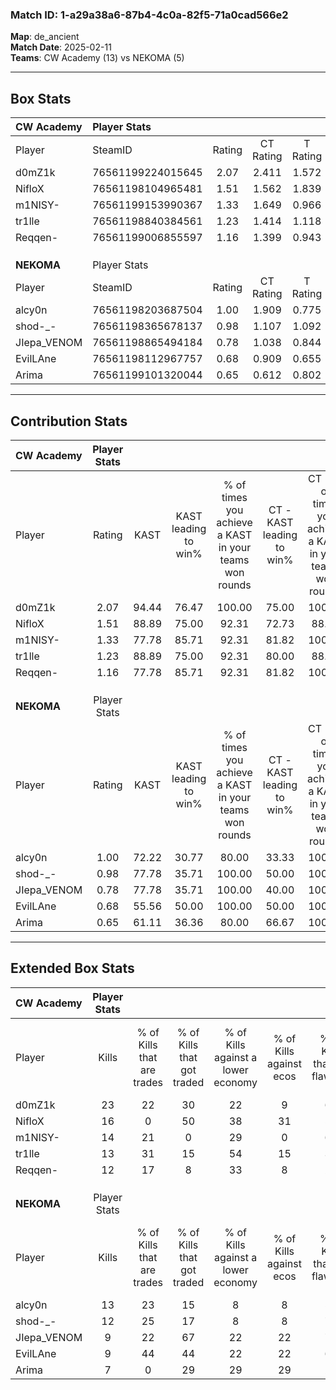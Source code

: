 ### Match ID: 1-a29a38a6-87b4-4c0a-82f5-71a0cad566e2  
**Map**: de_ancient  
**Match Date**: 2025-02-11  
**Teams**: CW Academy (13) vs NEKOMA (5)  

---  

## Box Stats  

| **CW Academy** | Player Stats      |        |           |          |       |       |       |         |        |      |     |
| :- | :- | :-: | :-: | :-: | :-: | :-: | :-: | :-: | :-: | :-: | :-: |
| Player         | SteamID           | Rating | CT Rating | T Rating | KAST  |  ADR  | Kills | Assists | Deaths | K/D  | HS% |
| d0mZ1k         | 76561199224015645 |  2.07  |   2.411   |  1.572   | 94.44 | 138.7 |  23   |    7    |   9    | 2.56 | 60  |
| NifloX         | 76561198104965481 |  1.51  |   1.562   |  1.839   | 88.89 | 107.5 |  16   |    7    |   12   | 1.33 | 43  |
| m1NISY-        | 76561199153990367 |  1.33  |   1.649   |  0.966   | 77.78 | 69.3  |  14   |    3    |   7    | 2.00 | 57  |
| tr1lle         | 76561198840384561 |  1.23  |   1.414   |  1.118   | 88.89 | 79.2  |  13   |    4    |   13   | 1.00 | 46  |
| Reqqen-        | 76561199006855597 |  1.16  |   1.399   |  0.943   | 77.78 | 61.6  |  12   |    4    |   9    | 1.33 | 66  |
|                |                   |        |           |          |       |       |       |         |        |      |     |
|                |                   |        |           |          |       |       |       |         |        |      |     |
|                |                   |        |           |          |       |       |       |         |        |      |     |
| **NEKOMA**     | Player Stats      |        |           |          |       |       |       |         |        |      |     |
| Player         | SteamID           | Rating | CT Rating | T Rating | KAST  |  ADR  | Kills | Assists | Deaths | K/D  | HS% |
| alcy0n         | 76561198203687504 |  1.00  |   1.909   |  0.775   | 72.22 | 77.7  |  13   |    3    |   16   | 0.81 | 69  |
| shod-_-        | 76561198365678137 |  0.98  |   1.107   |  1.092   | 77.78 | 62.6  |  12   |    3    |   15   | 0.80 | 16  |
| JIepa_VENOM    | 76561198865494184 |  0.78  |   1.038   |  0.844   | 77.78 | 69.7  |   9   |    6    |   18   | 0.50 | 55  |
| EvilLAne       | 76561198112967757 |  0.68  |   0.909   |  0.655   | 55.56 | 59.9  |   9   |    6    |   15   | 0.60 | 55  |
| Arima          | 76561199101320044 |  0.65  |   0.612   |  0.802   | 61.11 | 60.4  |   7   |    5    |   14   | 0.50 | 42  |
---  

## Contribution Stats  

| **CW Academy** | Player Stats |       |                      |                                                        |                           |                                                             |                          |                                                            |
| :- | :-: | :-: | :-: | :-: | :-: | :-: | :-: | :-: |
| Player         |    Rating    | KAST  | KAST leading to win% | % of times you achieve a KAST in your teams won rounds | CT - KAST leading to win% | CT - % of times you achieve a KAST in your teams won rounds | T - KAST leading to win% | T - % of times you achieve a KAST in your teams won rounds |
| d0mZ1k         |     2.07     | 94.44 |        76.47         |                         100.00                         |           75.00           |                           100.00                            |          80.00           |                           100.00                           |
| NifloX         |     1.51     | 88.89 |        75.00         |                         92.31                          |           72.73           |                            88.89                            |          80.00           |                           100.00                           |
| m1NISY-        |     1.33     | 77.78 |        85.71         |                         92.31                          |           81.82           |                           100.00                            |          100.00          |                           75.00                            |
| tr1lle         |     1.23     | 88.89 |        75.00         |                         92.31                          |           80.00           |                            88.89                            |          66.67           |                           100.00                           |
| Reqqen-        |     1.16     | 77.78 |        85.71         |                         92.31                          |           81.82           |                           100.00                            |          100.00          |                           75.00                            |
|                |              |       |                      |                                                        |                           |                                                             |                          |                                                            |
|                |              |       |                      |                                                        |                           |                                                             |                          |                                                            |
|                |              |       |                      |                                                        |                           |                                                             |                          |                                                            |
| **NEKOMA**     | Player Stats |       |                      |                                                        |                           |                                                             |                          |                                                            |
| Player         |    Rating    | KAST  | KAST leading to win% | % of times you achieve a KAST in your teams won rounds | CT - KAST leading to win% | CT - % of times you achieve a KAST in your teams won rounds | T - KAST leading to win% | T - % of times you achieve a KAST in your teams won rounds |
| alcy0n         |     1.00     | 72.22 |        30.77         |                         80.00                          |           33.33           |                           100.00                            |          28.57           |                           66.67                            |
| shod-_-        |     0.98     | 77.78 |        35.71         |                         100.00                         |           50.00           |                           100.00                            |          30.00           |                           100.00                           |
| JIepa_VENOM    |     0.78     | 77.78 |        35.71         |                         100.00                         |           40.00           |                           100.00                            |          33.33           |                           100.00                           |
| EvilLAne       |     0.68     | 55.56 |        50.00         |                         100.00                         |           50.00           |                           100.00                            |          50.00           |                           100.00                           |
| Arima          |     0.65     | 61.11 |        36.36         |                         80.00                          |           66.67           |                           100.00                            |          25.00           |                           66.67                            |
---  

## Extended Box Stats  

| **CW Academy** | Player Stats |                            |                            |                                    |                         |                              |                                 |        |                             |                                     |                          |                               |                            |
| :- | :-: | :-: | :-: | :-: | :-: | :-: | :-: | :-: | :-: | :-: | :-: | :-: | :-: |
| Player         |    Kills     | % of Kills that are trades | % of Kills that got traded | % of Kills against a lower economy | % of Kills against ecos | % of Kills that are flawless | % of Kills that are close duels | Deaths | % of Deaths that get traded | % of Deaths against a lower economy | % of Deaths against ecos | % of Deaths that are flawless | % of Deaths that are close |
| d0mZ1k         |      23      |             22             |             30             |                 22                 |            9            |              65              |                4                |   9    |             22              |                 11                  |            0             |              56               |             11             |
| NifloX         |      16      |             0              |             50             |                 38                 |           31            |              56              |                0                |   12   |             42              |                 33                  |            17            |              50               |             17             |
| m1NISY-        |      14      |             21             |             0              |                 29                 |            0            |              64              |                7                |   7    |             43              |                 29                  |            14            |              86               |             0              |
| tr1lle         |      13      |             31             |             15             |                 54                 |           15            |              38              |                0                |   13   |             23              |                 23                  |            15            |              54               |             0              |
| Reqqen-        |      12      |             17             |             8              |                 33                 |            8            |              25              |               33                |   9    |             33              |                 22                  |            0             |              78               |             0              |
|                |              |                            |                            |                                    |                         |                              |                                 |        |                             |                                     |                          |                               |                            |
|                |              |                            |                            |                                    |                         |                              |                                 |        |                             |                                     |                          |                               |                            |
|                |              |                            |                            |                                    |                         |                              |                                 |        |                             |                                     |                          |                               |                            |
| **NEKOMA**     | Player Stats |                            |                            |                                    |                         |                              |                                 |        |                             |                                     |                          |                               |                            |
| Player         |    Kills     | % of Kills that are trades | % of Kills that got traded | % of Kills against a lower economy | % of Kills against ecos | % of Kills that are flawless | % of Kills that are close duels | Deaths | % of Deaths that get traded | % of Deaths against a lower economy | % of Deaths against ecos | % of Deaths that are flawless | % of Deaths that are close |
| alcy0n         |      13      |             23             |             15             |                 8                  |            8            |              54              |                8                |   16   |             31              |                 13                  |            13            |              50               |             13             |
| shod-_-        |      12      |             25             |             17             |                 8                  |            8            |              75              |                8                |   15   |             27              |                 13                  |            13            |              73               |             0              |
| JIepa_VENOM    |      9       |             22             |             67             |                 22                 |           22            |              78              |                0                |   18   |             22              |                 11                  |            11            |              67               |             0              |
| EvilLAne       |      9       |             44             |             44             |                 22                 |           22            |              67              |                0                |   15   |             13              |                 13                  |            13            |              53               |             7              |
| Arima          |      7       |             0              |             29             |                 29                 |           29            |              29              |               14                |   14   |             21              |                  7                  |            7             |              14               |             21             |
